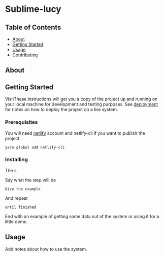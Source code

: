 # Sublime-lucy

## Table of Contents

- [About](#about)
- [Getting Started](#getting_started)
- [Usage](#usage)
- [Contributing](../CONTRIBUTING.md)

## About <a name = "about"></a>



## Getting Started <a name = "getting_started"></a>

VisitThese instructions will get you a copy of the project up and running on your local machine for development and testing purposes. See [deployment](#deployment) for notes on how to deploy the project on a live system.

### Prerequisites

You will need [netlify](https://netlify.com) account and  netlify-cli if you want to publish the project.

```
yarn global add netlify-cli
```

### Installing

The s

Say what the step will be

```
Give the example
```

And repeat

```
until finished
```

End with an example of getting some data out of the system or using it for a little demo.

## Usage <a name = "usage"></a>

Add notes about how to use the system.
